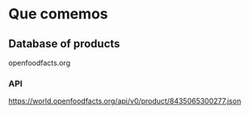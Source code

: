 # Que comemos

## Database of products

openfoodfacts.org

### API

https://world.openfoodfacts.org/api/v0/product/8435065300277.json
